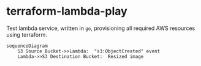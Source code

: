 # terraform-lambda-play

Test lambda service, written in `go`, provisioning all required AWS resources using terraform.

```mermaid
sequenceDiagram
    S3 Source Bucket->>Lambda:  "s3:ObjectCreated" event
    Lambda->>S3 Destination Bucket:  Resized image
```
